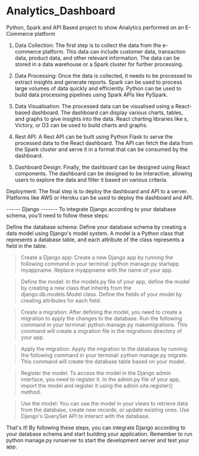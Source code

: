 # Analytics_Dashboard
Python, Spark and API Based project to show Analytics performed on an E-Commerce platform

1. Data Collection: The first step is to collect the data from the e-commerce platform. This data can include customer data, transaction data, product data, and other relevant information. The data can be stored in a data warehouse or a Spark cluster for further processing.

2. Data Processing: Once the data is collected, it needs to be processed to extract insights and generate reports. Spark can be used to process large volumes of data quickly and efficiently. Python can be used to build data processing pipelines using Spark APIs like PySpark.

3. Data Visualisation: The processed data can be visualised using a React-based dashboard. The dashboard can display various charts, tables, and graphs to give insights into the data. React charting libraries like s, Victory, or D3 can be used to build charts and graphs.

4. Rest API: A Rest API can be built using Python Flask to serve the processed data to the React dashboard. The API can fetch the data from the Spark cluster and serve it in a format that can be consumed by the dashboard.

5. Dashboard Design: Finally, the dashboard can be designed using React components. The dashboard can be designed to be interactive, allowing users to explore the data and filter it based on various criteria.

Deployment: The final step is to deploy the dashboard and API to a server. Platforms like AWS or Heroku can be used to deploy the dashboard and API.


------ Django -------
To integrate Django according to your database schema, you'll need to follow these steps:

Define the database schema: Define your database schema by creating a data model using Django's model system. A model is a Python class that represents a database table, and each attribute of the class represents a field in the table.

> Create a Django app: Create a new Django app by running the following command in your terminal: python manage.py startapp myappname. Replace myappname with the name of your app.

> Define the model: In the models.py file of your app, define the model by creating a new class that inherits from the django.db.models.Model class. Define the fields of your model by creating attributes for each field.

> Create a migration: After defining the model, you need to create a migration to apply the changes to the database. Run the following command in your terminal: python manage.py makemigrations. This command will create a migration file in the migrations directory of your app.

> Apply the migration: Apply the migration to the database by running the following command in your terminal: python manage.py migrate. This command will create the database table based on your model.

> Register the model: To access the model in the Django admin interface, you need to register it. In the admin.py file of your app, import the model and register it using the admin.site.register() method.

> Use the model: You can use the model in your views to retrieve data from the database, create new records, or update existing ones. Use Django's QuerySet API to interact with the database.

That's it! By following these steps, you can integrate Django according to your database schema and start building your application. Remember to run python manage.py runserver to start the development server and test your app.












